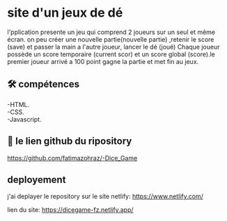 
# site d'un jeux de dé
l'pplication presente  un jeu qui comprend 2 joueurs sur un seul et même écran.
on peu créer une nouvelle partie(nouvelle partie)
,retenir le score (save) et passer la main a l'autre joueur, lancer le dé (joué)
Chaque joueur possède un score temporaire (current scor) et un score global (score).le premier joueur arrivé a 100 point gagne la partie et met fin au jeux.



## 🛠 compétences
  
-HTML.   
-CSS.  
-Javascript.

## 🔗 le lien github du ripository
https://github.com/fatimazohraz/-Dice_Game

## deployement
j'ai deplayer le repository sur le site netlify: https://www.netlify.com/

lien du site:  https://dicegame-fz.netlify.app/